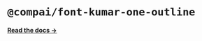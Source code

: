 # `@compai/font-kumar-one-outline`

[**Read the docs &rarr;**](https://components.ai/docs/typefaces/kumar-one-outline)
